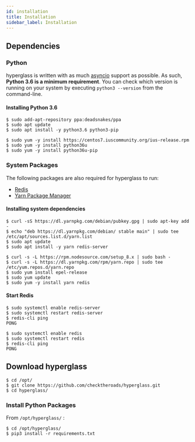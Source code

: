 ```yaml
---
id: installation
title: Installation
sidebar_label: Installation
---
```


## Dependencies

### Python

hyperglass is written with as much [asyncio](https://docs.python.org/3.6/library/asyncio.html) support as possible. As such, **Python 3.6 is a minimum requirement**. You can check which version is running on your system by executing `python3 --version` from the command-line.

#### Installing Python 3.6

<!--DOCUSAURUS_CODE_TABS-->
<!--Ubuntu/Debian-->

``` console
$ sudo add-apt-repository ppa:deadsnakes/ppa
$ sudo apt update
$ sudo apt install -y python3.6 python3-pip
```

<!--Centos/RHEL-->

``` console
$ sudo yum -y install https://centos7.iuscommunity.org/ius-release.rpm
$ sudo yum -y install python36u
$ sudo yum -y install python36u-pip
```

<!--END_DOCUSAURUS_CODE_TABS-->

### System Packages

The following packages are also required for hyperglass to run:

* [Redis](https://redis.io/)
* [Yarn Package Manager](https://yarnpkg.com)

#### Installing system dependencies

<!--DOCUSAURUS_CODE_TABS-->
<!--Ubuntu/Debian-->

``` console
$ curl -sS https://dl.yarnpkg.com/debian/pubkey.gpg | sudo apt-key add -
$ echo "deb https://dl.yarnpkg.com/debian/ stable main" | sudo tee /etc/apt/sources.list.d/yarn.list
$ sudo apt update
$ sudo apt install -y yarn redis-server
```

<!--Centos/RHEL-->

``` console
$ curl -s -L https://rpm.nodesource.com/setup_8.x | sudo bash -
$ curl -s -L https://dl.yarnpkg.com/rpm/yarn.repo | sudo tee /etc/yum.repos.d/yarn.repo
$ sudo yum install epel-release
$ sudo yum update
$ sudo yum -y install yarn redis
```

<!--END_DOCUSAURUS_CODE_TABS-->

#### Start Redis

<!--DOCUSAURUS_CODE_TABS-->
<!--Ubuntu/Debian-->

``` console
$ sudo systemctl enable redis-server
$ sudo systemctl restart redis-server
$ redis-cli ping
PONG
```

<!--Centos/RHEL-->

``` console
$ sudo systemctl enable redis
$ sudo systemctl restart redis
$ redis-cli ping
PONG
```

<!--END_DOCUSAURUS_CODE_TABS-->

## Download hyperglass

``` console
$ cd /opt/
$ git clone https://github.com/checktheroads/hyperglass.git
$ cd hyperglass/
```

### Install Python Packages

From `/opt/hyperglass/` :

``` console
$ cd /opt/hyperglass/
$ pip3 install -r requirements.txt
```

